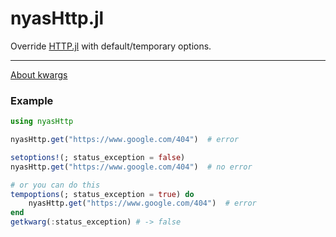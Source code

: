 # nyasHttp.jl

Override [HTTP.jl](https://juliaweb.github.io/HTTP.jl) with default/temporary options.

---

[About kwargs](https://juliaweb.github.io/HTTP.jl/stable/client/#Keyword-Arguments)

### Example

```julia
using nyasHttp

nyasHttp.get("https://www.google.com/404")  # error

setoptions!(; status_exception = false)
nyasHttp.get("https://www.google.com/404")  # no error

# or you can do this
tempoptions(; status_exception = true) do
    nyasHttp.get("https://www.google.com/404")  # error
end
getkwarg(:status_exception) # -> false
```